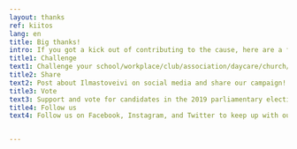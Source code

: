 ```yaml
---
layout: thanks
ref: kiitos
lang: en
title: Big thanks!
intro: If you got a kick out of contributing to the cause, here are a few more ways to do just that!
title1: Challenge
text1: Challenge your school/workplace/club/association/daycare/church/pen pal/local store/organization/choir/social media network/sauna buddies to join our movement!
title2: Share
text2: Post about Ilmastoveivi on social media and share our campaign! Public discussion is necessary to solve all the many issues that impact climate.
title3: Vote
text3: Support and vote for candidates in the 2019 parliamentary election who have pledged to take global warming seriously. Send the link to Ilmastoveivi2019 to your preferred candidate and ask them if they are committed to the goals presented by our campaign. The responsibility does not lie only on the individual, but rests on the shoulders of our decision-makers. Your vote makes a difference.
title4: Follow us
text4: Follow us on Facebook, Instagram, and Twitter to keep up with our campaign. Make sure to also subscribe to our newsletter so you can be the first to hear about events we organize and new developments!


---
```

